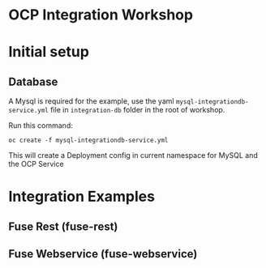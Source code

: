 # OCP Integration Workshop

# Initial setup

## Database

A Mysql is required for the example, use the yaml ```mysql-integrationdb-service.yml``` file in  ```integration-db``` folder in the root of workshop.

Run this command:

```
oc create -f mysql-integrationdb-service.yml
```

This will create a Deployment config in current namespace for MySQL and the   OCP Service

# Integration Examples

## Fuse Rest (fuse-rest)

## Fuse Webservice (fuse-webservice)

